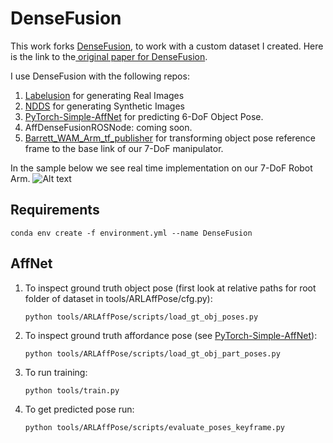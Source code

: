 # DenseFusion

This work forks [DenseFusion](https://github.com/j96w/DenseFusion), to work with a custom dataset I created. Here is the link to the[ original paper for DenseFusion](https://arxiv.org/abs/1901.04780). 

I use DenseFusion with the following repos:

1. [Labelusion](https://github.com/akeaveny/LabelFusion) for generating Real Images
2. [NDDS](https://github.com/NVIDIA/Dataset_Synthesizer) for generating Synthetic Images
3. [PyTorch-Simple-AffNet](https://github.com/akeaveny/DenseFusion) for predicting 6-DoF Object Pose.
4. AffDenseFusionROSNode: coming soon.
5. [Barrett_WAM_Arm_tf_publisher](https://github.com/akeaveny/Barrett_WAM_Arm_tf_publisher) for transforming object pose reference frame to the base link of our 7-DoF manipulator.

In the sample below we see real time implementation on our 7-DoF Robot Arm.
![Alt text](samples/demo.gif?raw=true "Title")

## Requirements
   ```
   conda env create -f environment.yml --name DenseFusion
   ```

## AffNet
1. To inspect ground truth object pose (first look at relative paths for root folder of dataset in tools/ARLAffPose/cfg.py):
   ```
   python tools/ARLAffPose/scripts/load_gt_obj_poses.py
   ```
1. To inspect ground truth affordance pose (see [PyTorch-Simple-AffNet](https://github.com/akeaveny/PyTorch-Simple-AffNet/blob/master/README.md)):
   ```
   python tools/ARLAffPose/scripts/load_gt_obj_part_poses.py
   ```
3. To run training:
   ```
   python tools/train.py
   ```
4. To get predicted pose run:
   ```
   python tools/ARLAffPose/scripts/evaluate_poses_keyframe.py
   ```
